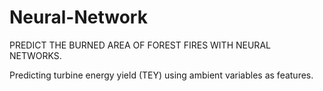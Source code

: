 # Neural-Network
PREDICT THE BURNED AREA OF FOREST FIRES WITH NEURAL NETWORKS.



Predicting turbine energy yield (TEY) using ambient variables as features.
